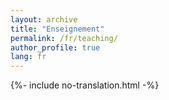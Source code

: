 ```yaml
---
layout: archive
title: "Enseignement"
permalink: /fr/teaching/
author_profile: true
lang: fr
---
```

{%- include no-translation.html -%}
